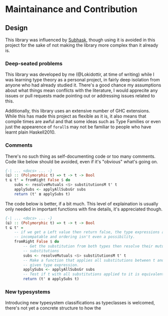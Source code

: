 # Maintainance and Contribution

## Design

This library was influenced by [Subhask](https://github.com/mikeizbicki/subhask), though using it is avoided in this project for the sake of not making the library more complex than it already is.

### Deep-seated problems

This library was developed by me (@Lokidottir, at time of writing) while I was learning type theory as a personal project, in fairly deep isolation from anyone who had already studied it. There's a good chance my assumptions about what things mean conflicts with the literature, I would apprecite any issues or pull requests made pointing out or addressing issues related to this.

Additionally, this library uses an extensive number of GHC extensions. While this has made this project as flexible as it is, it also means that compile times are awful and that some ideas such as Type Families or even just the appearence of `forall`s may not be familiar to people who have learnt plain Haskell2010.

### Comments

There's no such thing as self-documenting code or too many comments. Code like below should be avoided, even if it's "obvious" what's going on.

```haskell
{-| ... <docs> ... -}
(⊑) :: (Polymorphic t) => t -> t -> Bool
t ⊑ t' = fromRight False $ do
    subs <- resolveMutuals <$> substitutionsM t' t
    applySubs <- applyAllSubsGr subs
    return (t' ≣ applySubs t)
```

The code below is better, if a bit much. This level of explaination is usually only needed in important functions with fine details, it's appreciated though.

```haskell
{-| ... <docs> ... -}
(⊑) :: (Polymorphic t) => t -> t -> Bool
t ⊑ t' =
    -- if we get a Left value then return false, the type expressions are
    -- incompatable and ordering isn't even a possibility.
    fromRight False $ do
        -- Get the substitution from both types then resolve their mutual
        -- substitutions
        subs <- resolveMutuals <$> substitutionsM t' t
        -- Make a function that applies all substitutions between t and t' to a
        -- given type expression.
        applySubs <- applyAllSubsGr subs
        -- Test if t with all substitutions applied to it is equivalent to t'.
        return (t' ≣ applySubs t)
```

### New typesystems

Introducing new typesystem classifications as typeclasses is welcomed, there's not yet a concrete structure to how the 
